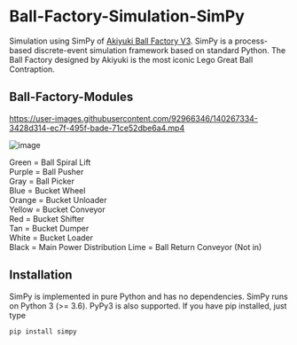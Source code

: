 # Ball-Factory-Simulation-SimPy
Simulation using SimPy of [Akiyuki Ball Factory V3](https://www.youtube.com/watch?v=2kb4L5Y2CX4&t=218s). SimPy is a process-based discrete-event simulation framework based on standard Python. The Ball Factory designed by Akiyuki is the most iconic Lego Great Ball Contraption.

## Ball-Factory-Modules


https://user-images.githubusercontent.com/92966346/140267334-3428d314-ec7f-495f-bade-71ce52dbe6a4.mp4


![image](https://user-images.githubusercontent.com/92966346/140264282-7c9b8a48-b15c-4483-a7b0-b1c014dfcc69.png)

Green = Ball Spiral Lift   
Purple = Ball Pusher   
Gray = Ball Picker   
Blue = Bucket Wheel   
Orange = Bucket Unloader   
Yellow = Bucket Conveyor   
Red = Bucket Shifter   
Tan = Bucket Dumper   
White = Bucket Loader   
Black = Main Power Distribution
Lime = Ball Return Conveyor (Not in)



## Installation
SimPy is implemented in pure Python and has no dependencies. SimPy runs on Python 3 (>= 3.6). PyPy3 is also supported. If you have pip installed, just type
```
pip install simpy
```
